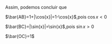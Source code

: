 Assim, podemos concluir que

$\bar{AB}=1+|\cos{x}|=1-\cos{x}$,pois $\cos{x}<0$

$\bar{BC}=|\sin{x}|=\sin{x}$,pois $\sin{x}>0$

$\bar{OC}=1$